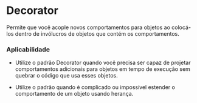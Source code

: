 # Decorator

Permite que você acople novos comportamentos para objetos ao colocá-los dentro de invólucros de objetos que contém os comportamentos.

### Aplicabilidade

- Utilize o padrão Decorator quando você precisa ser capaz de projetar comportamentos adicionais para objetos em tempo de execução sem quebrar o código que usa esses objetos.

- Utilize o padrão quando é complicado ou impossível estender o comportamento de um objeto usando herança.

